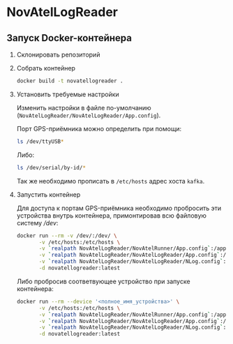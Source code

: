 NovAtelLogReader
================

## Запуск Docker-контейнера

1. Склонировать репозиторий

2. Собрать контейнер

   ```sh
   docker build -t novatellogreader .
   ```

3. Установить требуемые настройки

   Изменить настройки в файле по-умолчанию
   (`NovAtelLogReader/NovAtelLogReader/App.config`).

   Порт GPS-приёмника можно определить при помощи:

   ```sh
   ls /dev/ttyUSB*
   ```

   Либо:

   ```sh
   ls /dev/serial/by-id/*
   ```

   Так же необходимо прописать в `/etc/hosts` адрес хоста `kafka`.

4. Запустить контейнер

   Для доступа к портам GPS-приёмника необходимо пробросить эти устройства
   внутрь контейнера, примонтировав всю файловую систему */dev*:

   ```sh
   docker run --rm -v /dev/:/dev/ \
          -v /etc/hosts:/etc/hosts \
          -v `realpath NovAtelLogReader/NovAtelRunner/App.config`:/app/NovAtelRunner.dll.config \
          -v `realpath NovAtelLogReader/NovAtelLogReader/App.config`:/app/NovAtelLogReader.dll.config \
          -v `realpath NovAtelLogReader/NovAtelLogReader/NLog.config`:/app/NLog.config \
          -d novatellogreader:latest
   ```

   Либо пробросив соответвующее устройство при запуске контейнера:

   ```sh
   docker run --rm --device '<полное_имя_устройства>' \
          -v /etc/hosts:/etc/hosts \
          -v `realpath NovAtelLogReader/NovAtelRunner/App.config`:/app/NovAtelRunner.dll.config \
          -v `realpath NovAtelLogReader/NovAtelLogReader/App.config`:/app/NovAtelLogReader.dll.config \
          -v `realpath NovAtelLogReader/NovAtelLogReader/NLog.config`:/app/NLog.config \
          -d novatellogreader:latest
   ```
